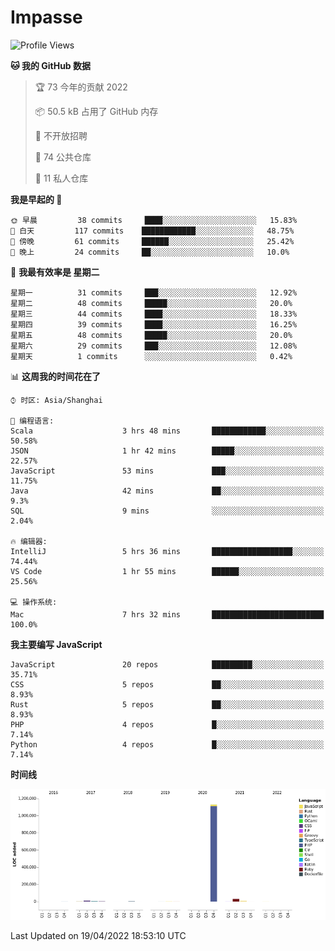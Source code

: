 # Impasse

<!--START_SECTION:waka-->
![Profile Views](http://img.shields.io/badge/%E4%B8%AA%E4%BA%BA%E5%B0%81%E9%9D%A2%E8%A7%82%E7%9C%8B%E6%AC%A1%E6%95%B0-16-blue)

**🐱 我的 GitHub 数据** 

> 🏆 73 今年的贡献 2022
 > 
> 📦 50.5 kB 占用了 GitHub 内存 
 > 
> 🚫 不开放招聘
 > 
> 📜 74 公共仓库 
 > 
> 🔑 11 私人仓库  
 > 
**我是早起的 🐤** 

```text
🌞 早晨         38 commits     ████░░░░░░░░░░░░░░░░░░░░░   15.83% 
🌆 白天         117 commits    ████████████░░░░░░░░░░░░░   48.75% 
🌃 傍晚         61 commits     ██████░░░░░░░░░░░░░░░░░░░   25.42% 
🌙 晚上         24 commits     ██░░░░░░░░░░░░░░░░░░░░░░░   10.0%

```
📅 **我最有效率是 星期二** 

```text
星期一          31 commits     ███░░░░░░░░░░░░░░░░░░░░░░   12.92% 
星期二          48 commits     █████░░░░░░░░░░░░░░░░░░░░   20.0% 
星期三          44 commits     ████░░░░░░░░░░░░░░░░░░░░░   18.33% 
星期四          39 commits     ████░░░░░░░░░░░░░░░░░░░░░   16.25% 
星期五          48 commits     █████░░░░░░░░░░░░░░░░░░░░   20.0% 
星期六          29 commits     ███░░░░░░░░░░░░░░░░░░░░░░   12.08% 
星期天          1 commits      ░░░░░░░░░░░░░░░░░░░░░░░░░   0.42%

```


📊 **这周我的时间花在了** 

```text
⌚︎ 时区: Asia/Shanghai

💬 编程语言: 
Scala                    3 hrs 48 mins       ████████████░░░░░░░░░░░░░   50.58% 
JSON                     1 hr 42 mins        █████░░░░░░░░░░░░░░░░░░░░   22.57% 
JavaScript               53 mins             ███░░░░░░░░░░░░░░░░░░░░░░   11.75% 
Java                     42 mins             ██░░░░░░░░░░░░░░░░░░░░░░░   9.3% 
SQL                      9 mins              ░░░░░░░░░░░░░░░░░░░░░░░░░   2.04%

🔥 编辑器: 
IntelliJ                 5 hrs 36 mins       ██████████████████░░░░░░░   74.44% 
VS Code                  1 hr 55 mins        ██████░░░░░░░░░░░░░░░░░░░   25.56%

💻 操作系统: 
Mac                      7 hrs 32 mins       █████████████████████████   100.0%

```

**我主要编写 JavaScript** 

```text
JavaScript               20 repos            █████████░░░░░░░░░░░░░░░░   35.71% 
CSS                      5 repos             ██░░░░░░░░░░░░░░░░░░░░░░░   8.93% 
Rust                     5 repos             ██░░░░░░░░░░░░░░░░░░░░░░░   8.93% 
PHP                      4 repos             █░░░░░░░░░░░░░░░░░░░░░░░░   7.14% 
Python                   4 repos             █░░░░░░░░░░░░░░░░░░░░░░░░   7.14%

```


**时间线**

![Chart not found](https://raw.githubusercontent.com/impasse/impasse/master/charts/bar_graph.png) 


 Last Updated on 19/04/2022 18:53:10 UTC
<!--END_SECTION:waka-->
